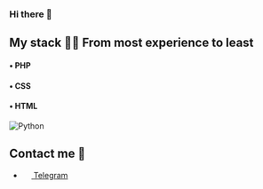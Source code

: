 <h3>Hi there 👋</h3>

## My stack 👨‍💻 From most experience to least
#### • PHP
#### • CSS
#### • HTML
![Python](https://img.shields.io/badge/-Python-%230075a8?logo=python&logoColor=white&style=flat-square)

## Contact me 💌
- <a href="https://t.me/nb0me"><img src="https://upload.wikimedia.org/wikipedia/commons/thumb/8/82/Telegram_logo.svg/768px-Telegram_logo.svg.png" width=16 height=16 align="center" /> Telegram </a>

